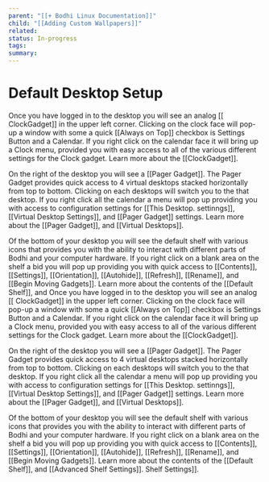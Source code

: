```yaml
---
parent: "[[+ Bodhi Linux Documentation]]"
child: "[[Adding Custom Wallpapers]]"
related: 
status: In-progress
tags: 
summary: 
---
```

# Default Desktop Setup

Once you have logged in to the desktop you will see an analog [[ ClockGadget]] in the upper left corner. Clicking on the clock face will pop-up a window with some a quick [[Always on Top]] checkbox is Settings Button and a Calendar. If you right click on the calendar face it will bring up a Clock menu, provided you with easy access to all of the various different settings for the Clock gadget. Learn more about the [[ClockGadget]].

On the right of the desktop you will see a [[Pager Gadget]]. The Pager Gadget provides quick access to 4 virtual desktops stacked horizontally from top to bottom. Clicking on each desktops will switch you to the that desktop. If you right click all the calendar a menu will pop up providing you with access to configuration settings for [[This Desktop. settinngs]], [[Virtual Desktop Settings]], and [[Pager Gadget]] settings. Learn more about the [[Pager Gadget]], and [[Virtual Desktops]]. 

Of the bottom of your desktop you will see the default shelf with various icons that provides you with the ability to interact with different parts of Bodhi and your computer hardware. If you right click on a blank area on the shelf a bid you will pop up providing you with quick access to [[Contents]], [[Settings]], [[Orientation]], [[Autohide]], [[Refresh]], [[Rename]], and [[Begin Moving Gadgets]]. Learn more about the contents of the [[Default Shelf]], and Once you have logged in to the desktop you will see an analog [[ ClockGadget]] in the upper left corner. Clicking on the clock face will pop-up a window with some a quick [[Always on Top]] checkbox is Settings Button and a Calendar. If you right click on the calendar face it will bring up a Clock menu, provided you with easy access to all of the various different settings for the Clock gadget. Learn more about the [[ClockGadget]].

On the right of the desktop you will see a [[Pager Gadget]]. The Pager Gadget provides quick access to 4 virtual desktops stacked horizontally from top to bottom. Clicking on each desktops will switch you to the that desktop. If you right click all the calendar a menu will pop up providing you with access to configuration settings for [[This Desktop. settinngs]], [[Virtual Desktop Settings]], and [[Pager Gadget]] settings. Learn more about the [[Pager Gadget]], and [[Virtual Desktops]]. 

Of the bottom of your desktop you will see the default shelf with various icons that provides you with the ability to interact with different parts of Bodhi and your computer hardware. If you right click on a blank area on the shelf a bid you will pop up providing you with quick access to [[Contents]], [[Settings]], [[Orientation]], [[Autohide]], [[Refresh]], [[Rename]], and [[Begin Moving Gadgets]]. Learn more about the contents of the [[Default Shelf]], and [[Advanced Shelf Settings]]. Shelf Settings]].